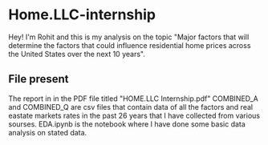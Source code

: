 # Home.LLC-internship

Hey! I'm Rohit and this is my analysis on the topic "Major factors that will determine the factors that could influence residential home prices across the United States
over the next 10 years".

## File present
The report in in the PDF file titled "HOME.LLC Internship.pdf"
COMBINED_A and COMBINED_Q are csv files that contain data of all the factors and real eastate markets rates in the past 26 years that I have collected from various sourses.
EDA.ipynb is the notebook where I have done some basic data analysis on stated data. 

